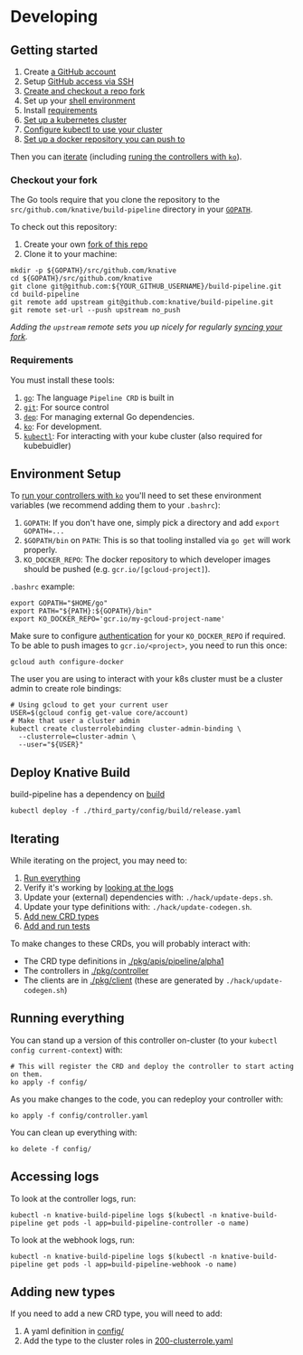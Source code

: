 # Developing

## Getting started

1. Create [a GitHub account](https://github.com/join)
1. Setup [GitHub access via
   SSH](https://help.github.com/articles/connecting-to-github-with-ssh/)
1. [Create and checkout a repo fork](#checkout-your-fork)
1. Set up your [shell environment](#environment-setup)
1. Install [requirements](#requirements)
1. [Set up a kubernetes cluster](https://github.com/knative/serving/blob/master/docs/creating-a-kubernetes-cluster.md)
1. [Configure kubectl to use your cluster](https://kubernetes.io/docs/tasks/access-application-cluster/configure-access-multiple-clusters/)
1. [Set up a docker repository you can push to](https://github.com/knative/serving/blob/master/docs/setting-up-a-docker-registry.md)

Then you can [iterate](#iterating) (including [runing the controllers with `ko`](#running-controllers)).

### Checkout your fork

The Go tools require that you clone the repository to the `src/github.com/knative/build-pipeline` directory
in your [`GOPATH`](https://github.com/golang/go/wiki/SettingGOPATH).

To check out this repository:

1. Create your own [fork of this
  repo](https://help.github.com/articles/fork-a-repo/)
1. Clone it to your machine:

  ```shell
  mkdir -p ${GOPATH}/src/github.com/knative
  cd ${GOPATH}/src/github.com/knative
  git clone git@github.com:${YOUR_GITHUB_USERNAME}/build-pipeline.git
  cd build-pipeline
  git remote add upstream git@github.com:knative/build-pipeline.git
  git remote set-url --push upstream no_push
  ```

_Adding the `upstream` remote sets you up nicely for regularly [syncing your
fork](https://help.github.com/articles/syncing-a-fork/)._

### Requirements

You must install these tools:

1. [`go`](https://golang.org/doc/install): The language `Pipeline CRD` is built in
1. [`git`](https://help.github.com/articles/set-up-git/): For source control
1. [`dep`](https://github.com/golang/dep): For managing external Go
   dependencies.
1. [`ko`](https://github.com/google/go-containerregistry/tree/master/cmd/ko): For
   development.
1. [`kubectl`](https://kubernetes.io/docs/tasks/tools/install-kubectl/): For interacting with your kube cluster (also required for kubebuidler)

## Environment Setup

To [run your controllers with `ko`](#running-controllers) you'll need to set these environment
variables (we recommend adding them to your `.bashrc`):

1. `GOPATH`: If you don't have one, simply pick a directory and add `export GOPATH=...`
1. `$GOPATH/bin` on `PATH`: This is so that tooling installed via `go get` will work properly.
1. `KO_DOCKER_REPO`: The docker repository to which developer images should be pushed (e.g. `gcr.io/[gcloud-project]`).

`.bashrc` example:

```shell
export GOPATH="$HOME/go"
export PATH="${PATH}:${GOPATH}/bin"
export KO_DOCKER_REPO='gcr.io/my-gcloud-project-name'
```

Make sure to configure [authentication](
https://cloud.google.com/container-registry/docs/advanced-authentication#standalone_docker_credential_helper)
for your `KO_DOCKER_REPO` if required. To be able to push images to `gcr.io/<project>`, you need to run this once:

```shell
gcloud auth configure-docker
```

The user you are using to interact with your k8s cluster must be a cluster admin to create role bindings:

```shell
# Using gcloud to get your current user
USER=$(gcloud config get-value core/account)
# Make that user a cluster admin
kubectl create clusterrolebinding cluster-admin-binding \
  --clusterrole=cluster-admin \
  --user="${USER}"
```

## Deploy Knative Build

build-pipeline has a dependency on [build](https://github.com/knative/build)

```
kubectl deploy -f ./third_party/config/build/release.yaml
```

## Iterating

While iterating on the project, you may need to:

1. [Run everything](#running-everything)
1. Verify it's working by [looking at the logs](#accessing-logs)
1. Update your (external) dependencies with: `./hack/update-deps.sh`.
1. Update your type definitions with: `./hack/update-codegen.sh`.
1. [Add new CRD types](#adding-new-types)
1. [Add and run tests](./test/README.md#tests)

To make changes to these CRDs, you will probably interact with:

* The CRD type definitions in [./pkg/apis/pipeline/alpha1](./pkg/apis/pipeline/v1alpha1)
* The controllers in [./pkg/controller](./pkg/controller)
* The clients are in [./pkg/client](./pkg/controller) (these are generated by `./hack/update-codegen.sh`)

## Running everything

You can stand up a version of this controller on-cluster (to your `kubectl config current-context`) with:

```shell
# This will register the CRD and deploy the controller to start acting on them.
ko apply -f config/
```

As you make changes to the code, you can redeploy your controller with:

```shell
ko apply -f config/controller.yaml
```

You can clean up everything with:

```shell
ko delete -f config/
```
## Accessing logs

To look at the controller logs, run:

```shell
kubectl -n knative-build-pipeline logs $(kubectl -n knative-build-pipeline get pods -l app=build-pipeline-controller -o name)
```

To look at the webhook logs, run:

```shell
kubectl -n knative-build-pipeline logs $(kubectl -n knative-build-pipeline get pods -l app=build-pipeline-webhook -o name)
```

## Adding new types

If you need to add a new CRD type, you will need to add:

1. A yaml definition in [config/](./config)
1. Add the type to the cluster roles in [200-clusterrole.yaml](./config/200-clusterrole.yaml)
